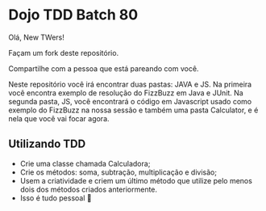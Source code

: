 # Dojo TDD Batch 80

Olá, New TWers! 

Façam um fork deste repositório.

Compartilhe com a pessoa que está pareando com você.

Neste repositório você irá encontrar duas pastas: JAVA e JS. Na primeira você encontra exemplo de resolução do FizzBuzz em Java e JUnit. Na segunda pasta, JS, você encontrará o código em Javascript usado como exemplo do FizzBuzz na nossa sessão e também uma pasta Calculator, e é nela que você vai focar agora.

## Utilizando TDD

- Crie uma classe chamada Calculadora;
- Crie os métodos: soma, subtração, multiplicação e divisão;
- Usem a criatividade e criem um último método que utilize pelo menos dois dos métodos criados anteriormente.
- Isso é tudo pessoal 🎉


